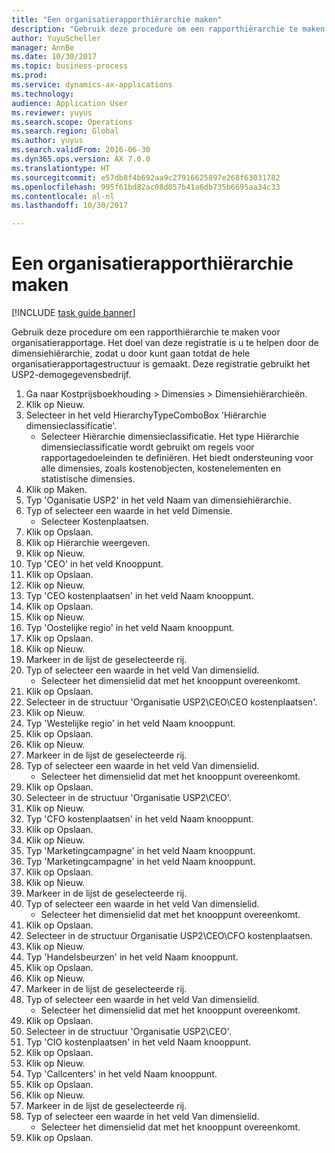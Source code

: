 ```yaml
--- 
title: "Een organisatierapporthiërarchie maken"
description: "Gebruik deze procedure om een rapporthiërarchie te maken voor organisatierapportage."
author: YuyuScheller
manager: AnnBe
ms.date: 10/30/2017
ms.topic: business-process
ms.prod: 
ms.service: dynamics-ax-applications
ms.technology: 
audience: Application User
ms.reviewer: yuyus
ms.search.scope: Operations
ms.search.region: Global
ms.author: yuyus
ms.search.validFrom: 2016-06-30
ms.dyn365.ops.version: AX 7.0.0
ms.translationtype: HT
ms.sourcegitcommit: e57db8f4b692aa9c27916625897e268f63031782
ms.openlocfilehash: 995f61bd82ac08d057b41a6db735b6695aa34c33
ms.contentlocale: nl-nl
ms.lasthandoff: 10/30/2017

---
```

# <a name="create-an-organization-report-hierarchy"></a>Een organisatierapporthiërarchie maken

[!INCLUDE [task guide banner](../../includes/task-guide-banner.md)]

Gebruik deze procedure om een rapporthiërarchie te maken voor organisatierapportage. Het doel van deze registratie is u te helpen door de dimensiehiërarchie, zodat u door kunt gaan totdat de hele organisatierapportagestructuur is gemaakt. Deze registratie gebruikt het USP2-demogegevensbedrijf.

1. Ga naar Kostprijsboekhouding > Dimensies > Dimensiehiërarchieën.
2. Klik op Nieuw.
3. Selecteer in het veld HierarchyTypeComboBox 'Hiërarchie dimensieclassificatie'.
    * Selecteer Hiërarchie dimensieclassificatie. Het type Hiërarchie dimensieclassificatie wordt gebruikt om regels voor rapportagedoeleinden te definiëren. Het biedt ondersteuning voor alle dimensies, zoals kostenobjecten, kostenelementen en statistische dimensies.  
4. Klik op Maken.
5. Typ 'Oganisatie USP2' in het veld Naam van dimensiehiërarchie.
6. Typ of selecteer een waarde in het veld Dimensie.
    * Selecteer Kostenplaatsen.  
7. Klik op Opslaan.
8. Klik op Hiërarchie weergeven.
9. Klik op Nieuw.
10. Typ 'CEO' in het veld Knooppunt.
11. Klik op Opslaan.
12. Klik op Nieuw.
13. Typ 'CEO kostenplaatsen' in het veld Naam knooppunt.
14. Klik op Opslaan.
15. Klik op Nieuw.
16. Typ 'Oostelijke regio' in het veld Naam knooppunt.
17. Klik op Opslaan.
18. Klik op Nieuw.
19. Markeer in de lijst de geselecteerde rij.
20. Typ of selecteer een waarde in het veld Van dimensielid.
    * Selecteer het dimensielid dat met het knooppunt overeenkomt.  
21. Klik op Opslaan.
22. Selecteer in de structuur 'Organisatie USP2\CEO\CEO kostenplaatsen'.
23. Klik op Nieuw.
24. Typ 'Westelijke regio' in het veld Naam knooppunt.
25. Klik op Opslaan.
26. Klik op Nieuw.
27. Markeer in de lijst de geselecteerde rij.
28. Typ of selecteer een waarde in het veld Van dimensielid.
    * Selecteer het dimensielid dat met het knooppunt overeenkomt.  
29. Klik op Opslaan.
30. Selecteer in de structuur 'Organisatie USP2\CEO'.
31. Klik op Nieuw.
32. Typ 'CFO kostenplaatsen' in het veld Naam knooppunt.
33. Klik op Opslaan.
34. Klik op Nieuw.
35. Typ 'Marketingcampagne' in het veld Naam knooppunt.
36. Typ 'Marketingcampagne' in het veld Naam knooppunt.
37. Klik op Opslaan.
38. Klik op Nieuw.
39. Markeer in de lijst de geselecteerde rij.
40. Typ of selecteer een waarde in het veld Van dimensielid.
    * Selecteer het dimensielid dat met het knooppunt overeenkomt.  
41. Klik op Opslaan.
42. Selecteer in de structuur Organisatie USP2\CEO\CFO kostenplaatsen.
43. Klik op Nieuw.
44. Typ 'Handelsbeurzen' in het veld Naam knooppunt.
45. Klik op Opslaan.
46. Klik op Nieuw.
47. Markeer in de lijst de geselecteerde rij.
48. Typ of selecteer een waarde in het veld Van dimensielid.
    * Selecteer het dimensielid dat met het knooppunt overeenkomt.  
49. Klik op Opslaan.
50. Selecteer in de structuur 'Organisatie USP2\CEO'.
51. Typ 'CIO kostenplaatsen' in het veld Naam knooppunt.
52. Klik op Opslaan.
53. Klik op Nieuw.
54. Typ 'Callcenters' in het veld Naam knooppunt.
55. Klik op Opslaan.
56. Klik op Nieuw.
57. Markeer in de lijst de geselecteerde rij.
58. Typ of selecteer een waarde in het veld Van dimensielid.
    * Selecteer het dimensielid dat met het knooppunt overeenkomt.  
59. Klik op Opslaan.


